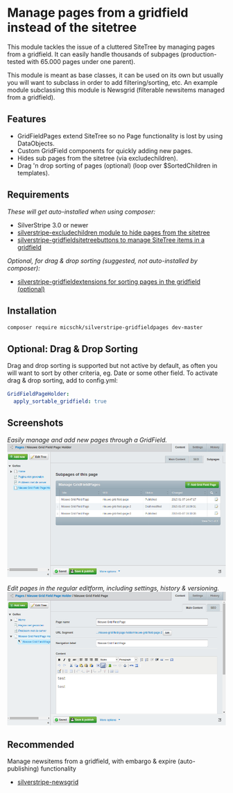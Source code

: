Manage pages from a gridfield instead of the sitetree
=====================================================

This module tackles the issue of a cluttered SiteTree by managing pages from a gridfield. It can easily handle thousands of subpages (production-tested with 65.000 pages under one parent).

This module is meant as base classes, it can be used on its own but usually you will want to subclass in order to add filtering/sorting, etc. An example module subclassing this module is Newsgrid (filterable newsitems managed from a gridfield).


## Features

* GridFieldPages extend SiteTree so no Page functionality is lost by using DataObjects.
* Custom GridField components for quickly adding new pages.
* Hides sub pages from the sitetree (via excludechildren).
* Drag 'n drop sorting of pages (optional) (loop over $SortedChildren in templates).


## Requirements

*These will get auto-installed when using composer:*

* SilverStripe 3.0 or newer
* [silverstripe-excludechildren module to hide pages from the sitetree](https://github.com/micschk/silverstripe-excludechildren)
* [silverstripe-gridfieldsitetreebuttons to manage SiteTree items in a gridfield](https://github.com/micschk/silverstripe-gridfieldsitetreebuttons)

*Optional, for drag & drop sorting (suggested, not auto-installed by composer):*

* [silverstripe-gridfieldextensions for sorting pages in the gridfield (optional)](https://github.com/silverstripe-australia/silverstripe-gridfieldextensions)


## Installation

```
composer require micschk/silverstripe-gridfieldpages dev-master
```

## Optional: Drag & Drop Sorting

Drag and drop sorting is supported but not active by default, as often you will want to sort by other criteria, eg. Date or some other field. To activate drag & drop sorting, add to config.yml:
```yaml
GridFieldPageHolder:
  apply_sortable_gridfield: true
```

## Screenshots

*Easily manage and add new pages through a GridField.*
![](images/screenshots/holderscreen.png)

*Edit pages in the regular editform, including settings, history & versioning.*
![](images/screenshots/editscreen.png)


## Recommended

Manage newsitems from a gridfield, with embargo & expire (auto-publishing) functionality
* [silverstripe-newsgrid](https://github.com/micschk/silverstripe-newsgrid)